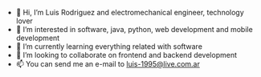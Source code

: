 - 👋 Hi, I’m Luis Rodriguez and electromechanical engineer, technology lover
- 👀 I’m interested in software, java, python, web development and mobile development
- 🌱 I’m currently learning everything related with software
- 💞️ I’m looking to collaborate on frontend and backend development
- 📫 You can send me an e-mail to luis-1995@live.com.ar

<!---
LuisF-1995/LuisF-1995 is a ✨ special ✨ repository because its `README.md` (this file) appears on your GitHub profile.
You can click the Preview link to take a look at your changes.
--->
